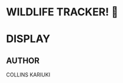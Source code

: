 #                                                         WILDLIFE TRACKER! :paw_prints:

# DISPLAY

## AUTHOR

COLLINS KARIUKI

